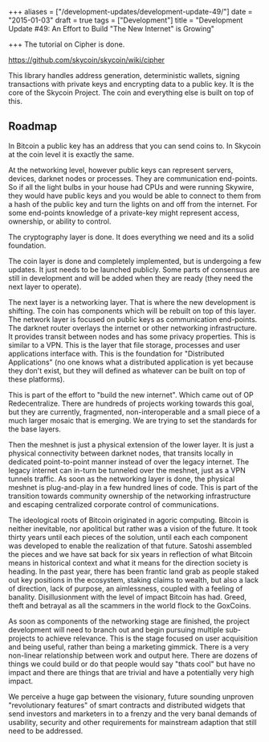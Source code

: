 +++
aliases = ["/development-updates/development-update-49/"]
date = "2015-01-03"
draft = true
tags = ["Development"]
title = "Development Update #49: An Effort to Build \"The New Internet\" is Growing"

+++
The tutorial on Cipher is done.

https://github.com/skycoin/skycoin/wiki/cipher

This library handles address generation, deterministic wallets, signing transactions with private keys and encrypting data to a public key. It is the core of the Skycoin Project. The coin and everything else is built on top of this.

## Roadmap

In Bitcoin a public key has an address that you can send coins to. In Skycoin at the coin level it is exactly the same.

At the networking level, however public keys can represent servers, devices, darknet nodes or processes. They are communication end-points. So if all the light bulbs in your house had CPUs and were running Skywire, they would have public keys and you would be able to connect to them from a hash of the public key and turn the lights on and off from the internet. For some end-points knowledge of a private-key might represent access, ownership, or ability to control.

The cryptography layer is done. It does everything we need and its a solid foundation.

The coin layer is done and completely implemented, but is undergoing a few updates. It just needs to be launched publicly. Some parts of consensus are still in development and will be added when they are ready (they need the next layer to operate).

The next layer is a networking layer. That is where the new development is shifting. The coin has components which will be rebuilt on top of this layer. The network layer is focused on public keys as communication end-points. The darknet router overlays the internet or other networking infrastructure. It provides transit between nodes and has some privacy properties. This is similar to a VPN. This is the layer that file storage, processes and user applications interface with. This is the foundation for "Distributed Applications" (no one knows what a distributed application is yet because they don't exist, but they will defined as whatever can be built on top of these platforms).

This is part of the effort to "build the new internet". Which came out of OP Redecentralize. There are hundreds of projects working towards this goal, but they are currently, fragmented, non-interoperable and a small piece of a much larger mosaic that is emerging. We are trying to set the standards for the base layers.

Then the meshnet is just a physical extension of the lower layer. It is just a physical connectivity between darknet nodes, that transits locally in dedicated point-to-point manner instead of over the legacy internet. The legacy internet can in-turn be tunneled over the meshnet, just as a VPN tunnels traffic. As soon as the networking layer is done, the physical meshnet is plug-and-play in a few hundred lines of code. This is part of the transition towards community ownership of the networking infrastructure and escaping centralized corporate control of communications.

The ideological roots of Bitcoin originated in agoric computing. Bitcoin is neither inevitable, nor apolitical but rather was a vision of the future. It took thirty years until each pieces of the solution, until each each component was developed to enable the realization of that future. Satoshi assembled the pieces and we have sat back for six years in reflection of what Bitcoin means in historical context and what it means for the direction society is heading. In the past year, there has been frantic land grab as people staked out key positions in the ecosystem, staking claims to wealth, but also a lack of direction, lack of purpose, an aimlessness, coupled with a feeling of banality. Disillusionment with the level of impact Bitcoin has had. Greed, theft and betrayal as all the scammers in the world flock to the GoxCoins.

As soon as components of the networking stage are finished, the project development will need to branch out and begin pursuing multiple sub-projects to achieve relevance. This is the stage focused on user acquisition and being useful, rather than being a marketing gimmick. There is a very non-linear relationship between work and output here. There are dozens of things we could build or do that people would say "thats cool" but have no impact and there are things that are trivial and have a potentially very high impact.

We perceive a huge gap between the visionary, future sounding unproven "revolutionary features" of smart contracts and distributed widgets that send investors and marketers in to a frenzy and the very banal demands of usability, security and other requirements for mainstream adaption that still need to be addressed.